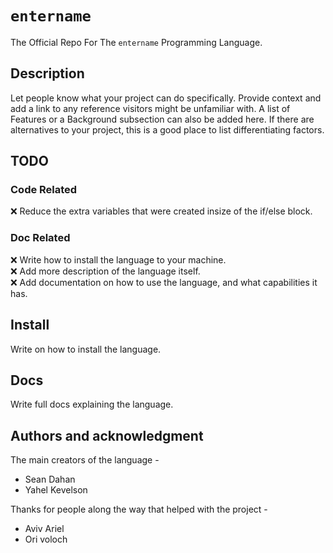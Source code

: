 # `entername`

The Official Repo For The `entername` Programming Language.

## Description
Let people know what your project can do specifically. Provide context and add a link to any reference visitors might be unfamiliar with. A list of Features or a Background subsection can also be added here. If there are alternatives to your project, this is a good place to list differentiating factors.

## TODO
### Code Related
 ❌ Reduce the extra variables that were created insize of the if/else block.<br>

### Doc Related
 ❌ Write how to install the language to your machine.<br>
 ❌ Add more description of the language itself.<br>
 ❌ Add documentation on how to use the language, and what capabilities it has.<br>


## Install
Write on how to install the language.


## Docs
Write full docs explaining the language.



## Authors and acknowledgment
The main creators of the language -<br>
- Sean Dahan
- Yahel Kevelson

Thanks for people along the way that helped with the project -<br>
- Aviv Ariel
- Ori voloch 


